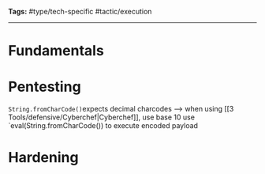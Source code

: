 **Tags:** #type/tech-specific #tactic/execution 

---
# Fundamentals

# Pentesting
`String.fromCharCode()`expects decimal charcodes --> when using [[3 Tools/defensive/Cyberchef|Cyberchef]], use base 10
use `eval(String.fromCharCode()) to execute encoded payload
# Hardening
